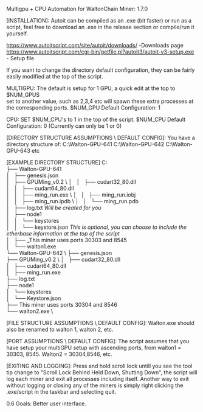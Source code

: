 Multigpu + CPU Automation for WaltonChain Miner: 1.7.0



[INSTALLATION]:
Autoit can be compiled as an .exe (bit faster) or run as a script, feel free to download an .exe in the release section or compile/run it yourself.

https://www.autoitscript.com/site/autoit/downloads/ -Downloads page
https://www.autoitscript.com/cgi-bin/getfile.pl?autoit3/autoit-v3-setup.exe - Setup file


If you want to change the directory default configuration, they can be fairly easily modified at the top of the script.

MULTIGPU: The default is setup for 1 GPU, a quick edit at the top to $NUM_GPUS \
set to another value, such as 2,3,4 etc will spawn these extra processes at the corresponding ports.
$NUM_GPU Default Configuration: 1

CPU: SET $NUM_CPU's to 1 in the top of the script. 
$NUM_CPU Default Configuration: 0 (Currently can only be 1 or 0)


[DIRECTORY STRUCTURE ASSUMPTIONS \ DEFAULT CONFIG]: 
You have a directory structure of:
C:\Walton-GPU-641
C:\Walton-GPU-642
C:\Walton-GPU-643 etc

[EXAMPLE DIRECTORY STRUCTURE]
C:\
├── Walton-GPU-641 \
│   ├── genesis.json \
│   ├── GPUMing_v0.2 \ 
│   │   ├── cudart32_80.dll \
│   │   ├── cudart64_80.dll \
│   │   ├── ming_run.exe \ 
│   │   ├── ming_run.iobj \
│   │   ├── ming_run.ipdb \ 
│   │   └── ming_run.pdb \
│   ├── log.txt   *Will be created for you* \
│   ├── node1  \
│   │   └── keystores \
│   │       └── keystore.json *This is optional, you can choose to include the etherbase information at the top of the script* \
│   ├── _This miner uses ports 30303 and 8545 \
│   └── walton1.exe \
└── Walton-GPU-642 \ 
    ├── genesis.json \
    ├── GPUMing_v0.2 \ 
    │   ├── cudart32_80.dll \
    │   ├── cudart64_80.dll \
    │   ├── ming_run.exe \
    ├── log.txt \
    ├── node1 \
    │   └── keystores \
    │       └── Keystore.json      \
    ├── This miner uses ports 30304 and 8546 \
    └── walton2.exe \

[FILE STRUCTURE ASSUMPTIONS \ DEFAULT CONFIG]:
Walton.exe should also be renamed to walton 1, walton 2, etc.

[PORT ASSUMPTIONS \ DEFAULT CONFIG]:
The script assumes that you have setup your multiGPU setup with ascending ports, from walton1 = 30303, 8545.  Walton2 = 30304,8546, etc.

[EXITING AND LOGGING]:
Press and hold scroll lock untill you see the tool tip change to "Scroll Lock Behind Held Down, Shutting Down", the script will log each miner and exit all processes including itself.
Another way to exit without logging or closing any of the miners is simply right clicking the .exe/script in the taskbar and selecting quit. 


0.6 Goals: Better user interface.



